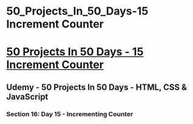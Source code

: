 # 50_Projects_In_50_Days-15 Increment Counter

# [50 Projects In 50 Days - 15 Increment Counter](https://arpadgbondor.github.io/50_Projects_In_50_Days-15_Increment_Counter/)

## Udemy - 50 Projects In 50 Days - HTML, CSS & JavaScript
### Section 16: Day 15 - Incrementing Counter
